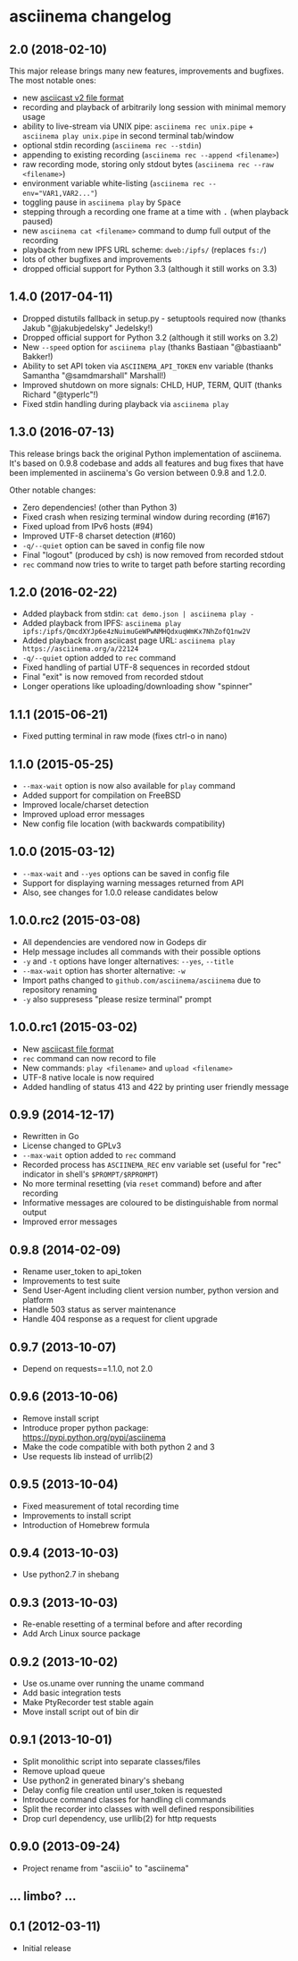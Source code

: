 # asciinema changelog

## 2.0 (2018-02-10)

This major release brings many new features, improvements and bugfixes. The most
notable ones:

* new [asciicast v2 file format](doc/asciicast-v2.md)
* recording and playback of arbitrarily long session with minimal memory usage
* ability to live-stream via UNIX pipe: `asciinema rec unix.pipe` + `asciinema play unix.pipe` in second terminal tab/window
* optional stdin recording (`asciinema rec --stdin`)
* appending to existing recording (`asciinema rec --append <filename>`)
* raw recording mode, storing only stdout bytes (`asciinema rec --raw <filename>`)
* environment variable white-listing (`asciinema rec --env="VAR1,VAR2..."`)
* toggling pause in `asciinema play` by <kbd>Space</kbd>
* stepping through a recording one frame at a time with <kbd>.</kbd> (when playback paused)
* new `asciinema cat <filename>` command to dump full output of the recording
* playback from new IPFS URL scheme: `dweb:/ipfs/` (replaces `fs:/`)
* lots of other bugfixes and improvements
* dropped official support for Python 3.3 (although it still works on 3.3)

## 1.4.0 (2017-04-11)

* Dropped distutils fallback in setup.py - setuptools required now (thanks Jakub "@jakubjedelsky" Jedelsky!)
* Dropped official support for Python 3.2 (although it still works on 3.2)
* New `--speed` option for `asciinema play` (thanks Bastiaan "@bastiaanb" Bakker!)
* Ability to set API token via `ASCIINEMA_API_TOKEN` env variable (thanks Samantha "@samdmarshall" Marshall!)
* Improved shutdown on more signals: CHLD, HUP, TERM, QUIT (thanks Richard "@typerlc"!)
* Fixed stdin handling during playback via `asciinema play`

## 1.3.0 (2016-07-13)

This release brings back the original Python implementation of asciinema. It's
based on 0.9.8 codebase and adds all features and bug fixes that have been
implemented in asciinema's Go version between 0.9.8 and 1.2.0.

Other notable changes:

* Zero dependencies! (other than Python 3)
* Fixed crash when resizing terminal window during recording (#167)
* Fixed upload from IPv6 hosts (#94)
* Improved UTF-8 charset detection (#160)
* `-q/--quiet` option can be saved in config file now
* Final "logout" (produced by csh) is now removed from recorded stdout
* `rec` command now tries to write to target path before starting recording

## 1.2.0 (2016-02-22)

* Added playback from stdin: `cat demo.json | asciinema play -`
* Added playback from IPFS: `asciinema play ipfs:/ipfs/QmcdXYJp6e4zNuimuGeWPwNMHQdxuqWmKx7NhZofQ1nw2V`
* Added playback from asciicast page URL: `asciinema play https://asciinema.org/a/22124`
* `-q/--quiet` option added to `rec` command
* Fixed handling of partial UTF-8 sequences in recorded stdout
* Final "exit" is now removed from recorded stdout
* Longer operations like uploading/downloading show "spinner"

## 1.1.1 (2015-06-21)

* Fixed putting terminal in raw mode (fixes ctrl-o in nano)

## 1.1.0 (2015-05-25)

* `--max-wait` option is now also available for `play` command
* Added support for compilation on FreeBSD
* Improved locale/charset detection
* Improved upload error messages
* New config file location (with backwards compatibility)

## 1.0.0 (2015-03-12)

* `--max-wait` and `--yes` options can be saved in config file
* Support for displaying warning messages returned from API
* Also, see changes for 1.0.0 release candidates below

## 1.0.0.rc2 (2015-03-08)

* All dependencies are vendored now in Godeps dir
* Help message includes all commands with their possible options
* `-y` and `-t` options have longer alternatives: `--yes`, `--title`
* `--max-wait` option has shorter alternative: `-w`
* Import paths changed to `github.com/asciinema/asciinema` due to repository
  renaming
* `-y` also suppresess "please resize terminal" prompt

## 1.0.0.rc1 (2015-03-02)

* New [asciicast file format](doc/asciicast-v1.md)
* `rec` command can now record to file
* New commands: `play <filename>` and `upload <filename>`
* UTF-8 native locale is now required
* Added handling of status 413 and 422 by printing user friendly message

## 0.9.9 (2014-12-17)

* Rewritten in Go
* License changed to GPLv3
* `--max-wait` option added to `rec` command
* Recorded process has `ASCIINEMA_REC` env variable set (useful for "rec"
  indicator in shell's `$PROMPT/$RPROMPT`)
* No more terminal resetting (via `reset` command) before and after recording
* Informative messages are coloured to be distinguishable from normal output
* Improved error messages

## 0.9.8 (2014-02-09)

* Rename user_token to api_token
* Improvements to test suite
* Send User-Agent including client version number, python version and platform
* Handle 503 status as server maintenance
* Handle 404 response as a request for client upgrade

## 0.9.7 (2013-10-07)

* Depend on requests==1.1.0, not 2.0

## 0.9.6 (2013-10-06)

* Remove install script
* Introduce proper python package: https://pypi.python.org/pypi/asciinema
* Make the code compatible with both python 2 and 3
* Use requests lib instead of urrlib(2)

## 0.9.5 (2013-10-04)

* Fixed measurement of total recording time
* Improvements to install script
* Introduction of Homebrew formula

## 0.9.4 (2013-10-03)

* Use python2.7 in shebang

## 0.9.3 (2013-10-03)

* Re-enable resetting of a terminal before and after recording
* Add Arch Linux source package

## 0.9.2 (2013-10-02)

* Use os.uname over running the uname command
* Add basic integration tests
* Make PtyRecorder test stable again
* Move install script out of bin dir

## 0.9.1 (2013-10-01)

* Split monolithic script into separate classes/files
* Remove upload queue
* Use python2 in generated binary's shebang
* Delay config file creation until user_token is requested
* Introduce command classes for handling cli commands
* Split the recorder into classes with well defined responsibilities
* Drop curl dependency, use urllib(2) for http requests

## 0.9.0 (2013-09-24)

* Project rename from "ascii.io" to "asciinema"

## ... limbo? ...

## 0.1 (2012-03-11)

* Initial release
